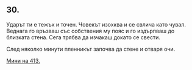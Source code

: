 ## 30.

Ударът ти е тежък и точен. Човекът изохква и се свлича като чувал.
Веднага го връзваш със собствения му пояс и го издърпваш до
близката стена. Сега трябва да изчакаш докато се свести.

След няколко минути пленникът започва да стене и отваря очи.

[Мини на 413.](./413)
